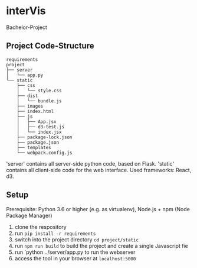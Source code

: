# interVis
Bachelor-Project



## Project Code-Structure

```
requirements
project
├── server
│   └── app.py
└── static
    ├── css
    │   └── style.css
    ├── dist
    │   └── bundle.js
    ├── images
    ├── index.html
    ├── js
    │   ├── App.jsx
    │   ├── d3-test.js
    │   └── index.jsx
    ├── package-lock.json
    ├── package.json
    ├── templates
    └── webpack.config.js
```

'server' contains all server-side python code, based on Flask.
'static' contains all client-side code for the web interface. Used frameworks: React, d3.



## Setup

Prerequisite: Python 3.6 or higher (e.g. as virtualenv), Node.js + npm (Node Package Manager)

1. clone the respository
2. run `pip install -r requirements`
3. switch into the project directory `cd project/static`
4. run `npm run build` to build the project and create a single Javascript fie
5. run `python ../server/app.py to run the webserver
6. access the tool in your browser at `localhost:5000`

